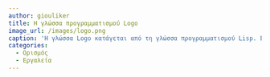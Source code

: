 ```yaml
---
author: giouliker
title: Η γλώσσα προγραμματισμού Logo
image_url: /images/logo.png
caption: 'Η γλώσσα Logo κατάγεται από τη γλώσσα προγραμματισμού Lisp. Είναι επίσης γνωστή για τα γραφικά που δημιουργεί με την χρήση του δρομέα που μοιάζει με χελώνα (χελωνογραφικά / turtle graphics), αλλά και για το χειρισμό χελώνων ρομπότ που φέρουν μαρκαδόρο, με δυο καταστάσεις αυτού: άνω (PenUp) και κάτω (PenDown). Τα χελωνογραφικά παρέχουν εντολές σχεδίασης σε σχετικές συντεταγμένες ως προς το δρομέα, όπως ΕΜΠΡΟΣ <βήματα> (FORDWARD ή FD), ΠΙΣΩ <βήματα> (BACKWARD ή BK), ΑΡΙΣΤΕΡΑ <μοίρες> (LEFT) και ΔΕΞΙΑ <μοίρες> (RIGHT).  '
categories:
  - Ορισμός
  - Εργαλεία
---
```


